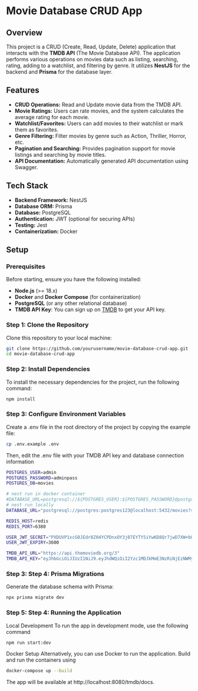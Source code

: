 # **Movie Database CRUD App**

## **Overview**

This project is a CRUD (Create, Read, Update, Delete) application that interacts with the **TMDB API** (The Movie Database API). The application performs various operations on movies data such as listing, searching, rating, adding to a watchlist, and filtering by genre. It utilizes **NestJS** for the backend and **Prisma** for the database layer.

## **Features**

- **CRUD Operations:** Read and Update movie data from the TMDB API.
- **Movie Ratings:** Users can rate movies, and the system calculates the average rating for each movie.
- **Watchlist/Favorites:** Users can add movies to their watchlist or mark them as favorites.
- **Genre Filtering:** Filter movies by genre such as Action, Thriller, Horror, etc.
- **Pagination and Searching:** Provides pagination support for movie listings and searching by movie titles.
- **API Documentation:** Automatically generated API documentation using Swagger.

## **Tech Stack**

- **Backend Framework:** NestJS
- **Database ORM:** Prisma
- **Database:** PostgreSQL
- **Authentication:** JWT (optional for securing APIs)
- **Testing:** Jest
- **Containerization:** Docker

## **Setup**

### **Prerequisites**

Before starting, ensure you have the following installed:

- **Node.js** (>= 18.x)
- **Docker** and **Docker Compose** (for containerization)
- **PostgreSQL** (or any other relational database)
- **TMDB API Key**: You can sign up on [TMDB](https://www.themoviedb.org/) to get your API key.

### **Step 1: Clone the Repository**

Clone this repository to your local machine:

```bash
git clone https://github.com/yourusername/movie-database-crud-app.git
cd movie-database-crud-app
```

### **Step 2: Install Dependencies**

To install the necessary dependencies for the project, run the following command:

```bash
npm install
```

### **Step 3: Configure Environment Variables**

Create a .env file in the root directory of the project by copying the example file:

```bash
cp .env.example .env
```

Then, edit the .env file with your TMDB API key and database connection information

````bash
POSTGRES_USER=admin
POSTGRES_PASSWORD=adminpass
POSTGRES_DB=movies

# nest run in docker container
#DATABASE_URL=postgresql://${POSTGRES_USER}:${POSTGRES_PASSWORD}@postgres:5432/${POSTGRES_DB}?schema=public
# nest run locally
DATABASE_URL="postgresql://postgres:postgres123@localhost:5432/movies?schema=public"

REDIS_HOST=redis
REDIS_PORT=6380

USER_JWT_SECRET="PXDUVP1xcG0JEdr8Z04YCPDnxOY3j07EYTY5iYwKD8Qr7jwD7XW+bUcunbjsFhjiYINzZLhctJP5XZORESPWdZZT/0BypWW6CDWIuxkCOvrTc6dYQkk5eDowqMAyMYHzkwfSTMyniL39NYM7oDUUY06W+GVDUrE9WJy3xVehC0Nbx5uzbH6UcooM+XzOexSlfGQrFoYdrwOslPo0nuuPJg7096peVWB3WJPQiwSEDIUVUBsZujPS/rwirgsnut8vzIuvsLReK/ZHn5B1nS5G/j18jeNDvzwoG8ujzBnWVhVhEOrLeWOgfxFJWDMgX8jaq/5VgXlC6Lze+8vPnIdUjA=="
USER_JWT_EXPIRY=3600

TMDB_API_URL="https://api.themoviedb.org/3"
TMDB_API_KEY="eyJhbGciOiJIUzI1NiJ9.eyJhdWQiOiI2Yzc1MDJkMmE3NzRiNjEzNWMyNTE3MGI3NjM4MGEzZiIsIm5iZiI6MTczMzk1MDE3My4yNjIsInN1YiI6IjY3NTlmYWRkZGQ1YTMwYzQyZGFmMWVlNCIsInNjb3BlcyI6WyJhcGlfcmVhZCJdLCJ2ZXJzaW9uIjoxfQ.crD09JqiEXqsZpo9riRWrKdQPJ9xOQPCbo01oocTkDU"```
````

### **Step 3: Step 4: Prisma Migrations**

Generate the database schema with Prisma:

```bash
npx prisma migrate dev
```

### **Step 5: Step 4: Running the Application**

Local Development
To run the app in development mode, use the following command

```bash
npm run start:dev
```

Docker Setup
Alternatively, you can use Docker to run the application. Build and run the containers using

```bash
docker-compose up --build
```

The app will be available at http://localhost:8080/tmdb/docs.
